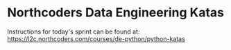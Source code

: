 # Northcoders Data Engineering Katas

Instructions for today's sprint can be found at: https://l2c.northcoders.com/courses/de-python/python-katas